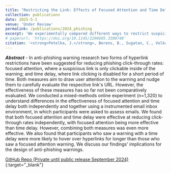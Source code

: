 ```yaml
---
title: "Restricting the Link: Effects of Focused Attention and Time Delay on Phishing Warning Effectiveness"
collection: publications
date: 2025-5-1
venue: 'Under Review'
permalink: /publications/2024_phishing
excerpt: 'We experimentally compared different ways to restrict suspicious hyperlinks in email phishing warnings; link restrictions work well but may frustrate users.'
# paperurl: 'https://doi.org/10.1145/3290605.3300748'
citation: '<strong>Petelka, J.</strong>, Berens, B., Sugatan, C., Volkamer, M., Schaub, F. (Forthcoming). "Restricting the Link: Effects of Focused Attention and Time Delay on Phishing Warning Effectiveness".'
---
```

<i><strong>Abstract</strong></i> - In anti-phishing warning research two forms of hyperlink restrictions have been suggested for reducing phishing click-through rates: focused attention, where a suspicious link is only clickable inside of the warning; and time delay, where link clicking is disabled for a short period of time. Both measures aim to draw user attention to the warning and nudge them to carefully evaluate the respective link's URL. However, the effectiveness of these measures has so far not been comparatively evaluated. We conducted a mixed-methods online experiment (n=1,320) to understand differences in the effectiveness of focused attention and time delay both independently and together using a instrumented email inbox environment, in which participants were asked to assess emails. We found that both focused attention and time delay were effective at reducing click-through rates independently, with focused attention being more effective than time delay. However, combining both measures was even more effective. We also found that participants who saw a warning with a time delay were more likely to hover over hyperlinks for longer than those who saw a focused attention warning. We discuss our findings' implications for the design of anti-phishing warnings.

[GitHub Repo (Private until public release September 2024)](https://github.com/spilab-umich/phishing-warning-experiment-2){:target="_blank"}

<!-- [Download paper here](https://jpetelka.github.io/files/chi_2019_phishing.pdf){:target="_blank"} -->

<!-- Recommended citation: Petelka, Justin, Yixin Zou, and Florian Schaub. (2019). &quot;Put Your Warning Where Your Link Is: Improving and Evaluating Email Phishing Warnings.&quot; <i>Proceedings of the 2019 CHI Conference on Human Factors in Computing Systems. ACM, 2019.</i>. (p. 518).-->